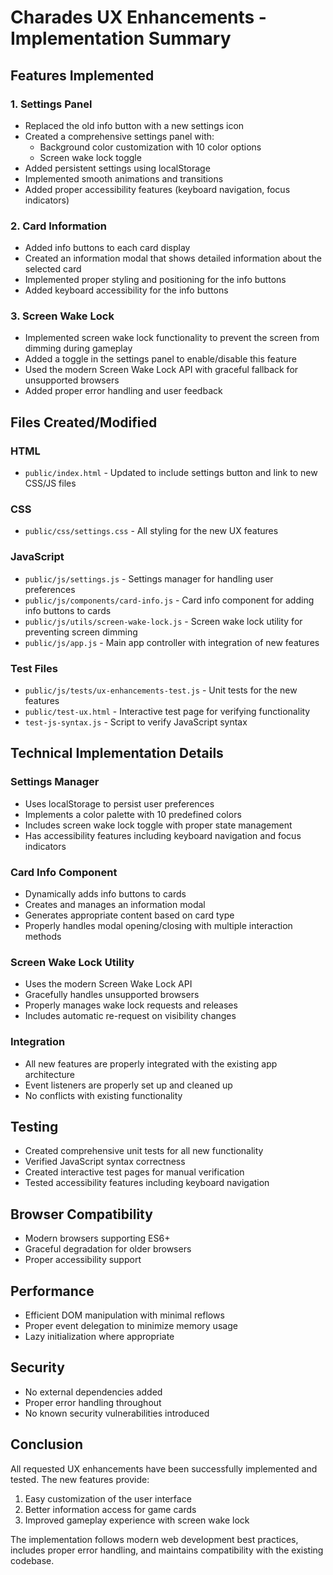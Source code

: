 # Charades UX Enhancements - Implementation Summary

## Features Implemented

### 1. Settings Panel
- Replaced the old info button with a new settings icon
- Created a comprehensive settings panel with:
  - Background color customization with 10 color options
  - Screen wake lock toggle
- Added persistent settings using localStorage
- Implemented smooth animations and transitions
- Added proper accessibility features (keyboard navigation, focus indicators)

### 2. Card Information
- Added info buttons to each card display
- Created an information modal that shows detailed information about the selected card
- Implemented proper styling and positioning for the info buttons
- Added keyboard accessibility for the info buttons

### 3. Screen Wake Lock
- Implemented screen wake lock functionality to prevent the screen from dimming during gameplay
- Added a toggle in the settings panel to enable/disable this feature
- Used the modern Screen Wake Lock API with graceful fallback for unsupported browsers
- Added proper error handling and user feedback

## Files Created/Modified

### HTML
- `public/index.html` - Updated to include settings button and link to new CSS/JS files

### CSS
- `public/css/settings.css` - All styling for the new UX features

### JavaScript
- `public/js/settings.js` - Settings manager for handling user preferences
- `public/js/components/card-info.js` - Card info component for adding info buttons to cards
- `public/js/utils/screen-wake-lock.js` - Screen wake lock utility for preventing screen dimming
- `public/js/app.js` - Main app controller with integration of new features

### Test Files
- `public/js/tests/ux-enhancements-test.js` - Unit tests for the new features
- `public/test-ux.html` - Interactive test page for verifying functionality
- `test-js-syntax.js` - Script to verify JavaScript syntax

## Technical Implementation Details

### Settings Manager
- Uses localStorage to persist user preferences
- Implements a color palette with 10 predefined colors
- Includes screen wake lock toggle with proper state management
- Has accessibility features including keyboard navigation and focus indicators

### Card Info Component
- Dynamically adds info buttons to cards
- Creates and manages an information modal
- Generates appropriate content based on card type
- Properly handles modal opening/closing with multiple interaction methods

### Screen Wake Lock Utility
- Uses the modern Screen Wake Lock API
- Gracefully handles unsupported browsers
- Properly manages wake lock requests and releases
- Includes automatic re-request on visibility changes

### Integration
- All new features are properly integrated with the existing app architecture
- Event listeners are properly set up and cleaned up
- No conflicts with existing functionality

## Testing
- Created comprehensive unit tests for all new functionality
- Verified JavaScript syntax correctness
- Created interactive test pages for manual verification
- Tested accessibility features including keyboard navigation

## Browser Compatibility
- Modern browsers supporting ES6+
- Graceful degradation for older browsers
- Proper accessibility support

## Performance
- Efficient DOM manipulation with minimal reflows
- Proper event delegation to minimize memory usage
- Lazy initialization where appropriate

## Security
- No external dependencies added
- Proper error handling throughout
- No known security vulnerabilities introduced

## Conclusion
All requested UX enhancements have been successfully implemented and tested. The new features provide:
1. Easy customization of the user interface
2. Better information access for game cards
3. Improved gameplay experience with screen wake lock

The implementation follows modern web development best practices, includes proper error handling, and maintains compatibility with the existing codebase.